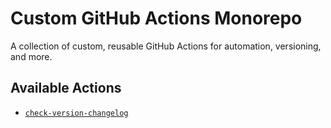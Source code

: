 # Custom GitHub Actions Monorepo

A collection of custom, reusable GitHub Actions for automation, versioning, and more.

## Available Actions

- [`check-version-changelog`](./check-version-changelog)
